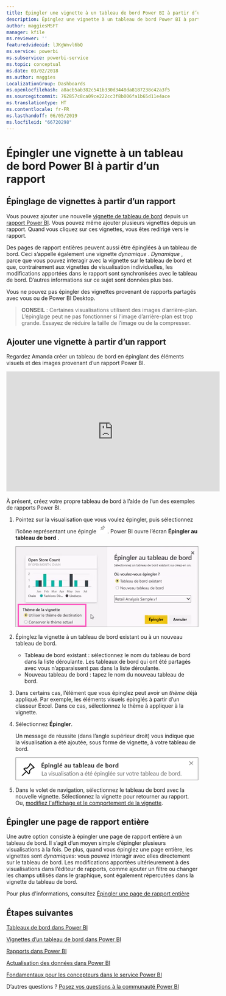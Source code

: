 ```yaml
---
title: Épingler une vignette à un tableau de bord Power BI à partir d’un rapport
description: Épinglez une vignette à un tableau de bord Power BI à partir d’un rapport.
author: maggiesMSFT
manager: kfile
ms.reviewer: ''
featuredvideoid: lJKgWnvl6bQ
ms.service: powerbi
ms.subservice: powerbi-service
ms.topic: conceptual
ms.date: 03/02/2018
ms.author: maggies
LocalizationGroup: Dashboards
ms.openlocfilehash: a8acb5ab382c541b330d3448da8187238c42a3f5
ms.sourcegitcommit: 762857c8ca09ce222cc3f8b006fa1b65d11e4ace
ms.translationtype: HT
ms.contentlocale: fr-FR
ms.lasthandoff: 06/05/2019
ms.locfileid: "66720298"
---
```

# <a name="pin-a-tile-to-a-power-bi-dashboard-from-a-report"></a>Épingler une vignette à un tableau de bord Power BI à partir d’un rapport
## <a name="pinning-tiles-from-a-report"></a>Épinglage de vignettes à partir d’un rapport
Vous pouvez ajouter une nouvelle [vignette de tableau de bord](consumer/end-user-tiles.md) depuis un [rapport Power BI](consumer/end-user-reports.md). Vous pouvez même ajouter plusieurs vignettes depuis un rapport.  Quand vous cliquez sur ces vignettes, vous êtes redirigé vers le rapport.

Des pages de rapport entières peuvent aussi être épinglées à un tableau de bord.  Ceci s’appelle également une vignette *dynamique* .  *Dynamique* , parce que vous pouvez interagir avec la vignette sur le tableau de bord et que, contrairement aux vignettes de visualisation individuelles, les modifications apportées dans le rapport sont synchronisées avec le tableau de bord. D’autres informations sur ce sujet sont données plus bas.

Vous ne pouvez pas épingler des vignettes provenant de rapports partagés avec vous ou de Power BI Desktop. 

> **CONSEIL** : Certaines visualisations utilisent des images d’arrière-plan. L’épinglage peut ne pas fonctionner si l’image d’arrière-plan est trop grande.  Essayez de réduire la taille de l’image ou de la compresser.  
> 
> 

## <a name="pin-a-tile-from-a-report"></a>Ajouter une vignette à partir d’un rapport
Regardez Amanda créer un tableau de bord en épinglant des éléments visuels et des images provenant d’un rapport Power BI.

<iframe width="560" height="315" src="https://www.youtube.com/embed/lJKgWnvl6bQ" frameborder="0" allowfullscreen></iframe>

À présent, créez votre propre tableau de bord à l’aide de l’un des exemples de rapports Power BI.

1. Pointez sur la visualisation que vous voulez épingler, puis sélectionnez l’icône représentant une épingle ![](media/service-dashboard-pin-tile-from-report/pbi_pintile_small.png). Power BI ouvre l’écran **Épingler au tableau de bord** .
   
     ![fenêtre Épingler au tableau de bord](media/service-dashboard-pin-tile-from-report/pbi_themes2.png)
2. Épinglez la vignette à un tableau de bord existant ou à un nouveau tableau de bord.
   
   * Tableau de bord existant : sélectionnez le nom du tableau de bord dans la liste déroulante. Les tableaux de bord qui ont été partagés avec vous n’apparaissent pas dans la liste déroulante.
   * Nouveau tableau de bord : tapez le nom du nouveau tableau de bord.
3. Dans certains cas, l’élément que vous épinglez peut avoir un *thème* déjà appliqué.  Par exemple, les éléments visuels épinglés à partir d’un classeur Excel. Dans ce cas, sélectionnez le thème à appliquer à la vignette.
4. Sélectionnez **Épingler**.
   
   Un message de réussite (dans l’angle supérieur droit) vous indique que la visualisation a été ajoutée, sous forme de vignette, à votre tableau de bord.
   
   ![message de réussite](media/service-dashboard-pin-tile-from-report/pinsuccess.png)
5. Dans le volet de navigation, sélectionnez le tableau de bord avec la nouvelle vignette. Sélectionnez la vignette pour retourner au rapport. Ou, [modifiez l'affichage et le comportement de la vignette](service-dashboard-edit-tile.md).

## <a name="pin-an-entire-report-page"></a>Épingler une page de rapport entière
Une autre option consiste à épingler une page de rapport entière à un tableau de bord. Il s’agit d’un moyen simple d’épingler plusieurs visualisations à la fois.  De plus, quand vous épinglez une page entière, les vignettes sont *dynamiques*: vous pouvez interagir avec elles directement sur le tableau de bord. Les modifications apportées ultérieurement à des visualisations dans l’éditeur de rapports, comme ajouter un filtre ou changer les champs utilisés dans le graphique, sont également répercutées dans la vignette du tableau de bord.  

Pour plus d'informations, consultez [Épingler une page de rapport entière](service-dashboard-pin-live-tile-from-report.md)

## <a name="next-steps"></a>Étapes suivantes
[Tableaux de bord dans Power BI](consumer/end-user-dashboards.md)

[Vignettes d’un tableau de bord dans Power BI](consumer/end-user-tiles.md)

[Rapports dans Power BI](consumer/end-user-reports.md)

[Actualisation des données dans Power BI](refresh-data.md)

[Fondamentaux pour les concepteurs dans le service Power BI](service-basic-concepts.md)

D’autres questions ? [Posez vos questions à la communauté Power BI](http://community.powerbi.com/)

